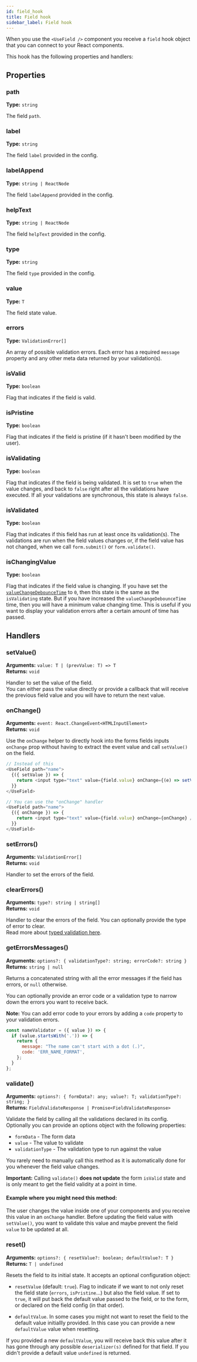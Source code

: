 ```yaml
---
id: field_hook
title: Field hook
sidebar_label: Field hook
---
```


When you use the  `<UseField />` component you receive a `field` hook object that you can connect to your React components.  

This hook has the following properties and handlers:

## Properties

### path

**Type:** `string`

The field `path`.

### label

**Type:** `string`

The field `label` provided in the config.

### labelAppend

**Type:** `string | ReactNode`

The field `labelAppend` provided in the config.

### helpText

**Type:** `string | ReactNode`

The field `helpText` provided in the config.

### type

**Type:** `string`

The field `type` provided in the config.

### value

**Type:** `T`

The field state value.

### errors

**Type:** `ValidationError[]`

An array of possible validation errors. Each error has a required `message` property and any other meta data returned by your validation(s).

### isValid

**Type:** `boolean`

Flag that indicates if the field is valid.

### isPristine

**Type:** `boolean`

Flag that indicates if the field is pristine (if it hasn't been modified by the user).

### isValidating

**Type:** `boolean`

Flag that indicates if the field is being validated. It is set to `true` when the value changes, and back to `false` right after all the validations have executed.  If all your validations are synchronous, this state is always `false`.

### isValidated

**Type:** `boolean`

Flag that indicates if this field has run at least once its validation(s). The validations are run when the field values changes or, if the field value has not changed, when we call `form.submit()` or `form.validate()`.

### isChangingValue

**Type:** `boolean`

Flag that indicates if the field value is changing. If you have set the [`valueChangeDebounceTime`](use_field.md#valuechangedebouncetime) to `0`, then this state is the same as the `isValidating` state. But if you have increased the `valueChangeDebounceTime` time, then you will have a minimum value changing time. This is useful if you want to display your validation errors after a certain amount of time has passed.

## Handlers

### setValue()

**Arguments:** `value: T | (prevValue: T) => T`  
**Returns:** `void`

Handler to set the value of the field.  
You can either pass the value directly or provide a callback that will receive the previous field value and you will have to return the next value.

### onChange()

**Arguments:** `event: React.ChangeEvent<HTMLInputElement>`  
**Returns:** `void`

Use the `onChange` helper to directly hook into the forms fields inputs `onChange` prop without having to extract the event value and call `setValue()` on the field.

```js
// Instead of this
<UseField path="name">
  {({ setValue }) => {
    return <input type="text" value={field.value} onChange={(e) => setValue(e.target.value)} />
  }}
</UseField>

// You can use the "onChange" handler
<UseField path="name">
  {({ onChange }) => {
    return <input type="text" value={field.value} onChange={onChange} />
  }}
</UseField>
```

### setErrors()

**Arguments:** `ValidationError[]`  
**Returns:** `void`

Handler to set the errors of the field.

### clearErrors()

**Arguments:** `type?: string | string[]`  
**Returns:** `void`

Handler to clear the errors of the field. You can optionally provide the type of error to clear.  
Read more about [typed validation here](../examples/validation.md#typed-validation).

### getErrorsMessages()

**Arguments:** `options?: { validationType?: string; errorCode?: string }`  
**Returns:** `string | null`

Returns a concatenated string with all the error messages if the field has errors, or `null` otherwise.

You can optionally provide an error code or a validation type to narrow down the errors you want to receive back.  

**Note:** You can add error code to your errors by adding a `code` property to your validation errors.

```js
const nameValidator = ({ value }) => {
  if (value.startsWith('.')) => {
    return {
      message: "The name can't start with a dot (.)",
      code: 'ERR_NAME_FORMAT',
    };
  }
};
```

### validate()

**Arguments:** `options?: { formData?: any; value?: T; validationType?: string; }`  
**Returns:** `FieldValidateResponse | Promise<FieldValidateResponse>`

Validate the field by calling all the validations declared in its config.  Optionally you can provide an options object with the following properties:

* `formData` - The form data
* `value` - The value to validate
* `validationType` - The validation type to run against the value 

You rarely need to manually call this method as it is automatically done for you whenever the field value changes.

**Important:** Calling `validate()` **does not update** the form `isValid` state and is only meant to get the field validity at a point in time.

#### Example where you might need this method:

The user changes the value inside one of your components and you receive this value in an `onChange` handler. Before updating the field value with `setValue()`, you want to validate this value and maybe prevent the field `value` to be updated at all.

### reset()

**Arguments:** `options?: { resetValue?: boolean; defaultValue?: T }`  
**Returns:** `T | undefined`

Resets the field to its initial state. It accepts an optional configuration object:

- `resetValue` (default: `true`). Flag to indicate if we want to not only reset the field state (`errors`, `isPristine`...) but also the field value. If set to `true`, it will put back the default value passed to the field, or to the form, or declared on the field config (in that order).

- `defaultValue`. In some cases you might not want to reset the field to the default value initiallly provided. In this case you can provide a new `defaultValue` value when resetting.

If you provided a new `defaultValue`, you will receive back this value after it has gone through any possible `deserializer(s)` defined for that field. If you didn't provide a default value `undefined` is returned.
